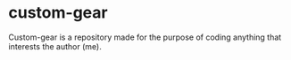 # custom-gear
Custom-gear is a repository made for the purpose of coding anything that interests the author (me).
